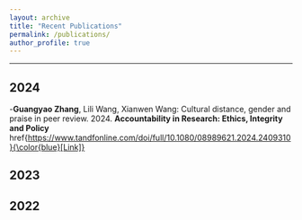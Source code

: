 ```yaml
---
layout: archive
title: "Recent Publications"
permalink: /publications/
author_profile: true
---
```


---
## 2024
-**Guangyao Zhang**, Lili Wang, Xianwen Wang:
Cultural distance, gender and praise in peer review. 2024. **Accountability in Research: Ethics, Integrity and Policy** href{https://www.tandfonline.com/doi/full/10.1080/08989621.2024.2409310}{\color{blue}[Link]}

## 2023

## 2022
